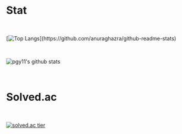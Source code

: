 <!--
**pgy11/pgy11** is a ✨ _special_ ✨ repository because its `README.md` (this file) appears on your GitHub profile.
-->
# Stat
<br/>

[![Top Langs](https://github-readme-stats.vercel.app/api/top-langs/?username=pgy11&layout=compact&hide=jupyter%20notebook,)](https://github.com/anuraghazra/github-readme-stats)

<br/>

![pgy11's github stats](https://github-readme-stats.vercel.app/api?username=pgy11&show_icons=true)

<br/>

# Solved.ac
<br/>

[![solved.ac tier](http://mazassumnida.wtf/api/generate_badge?boj=algorithm_beginner)](https://solved.ac/algorithm_beginner)
